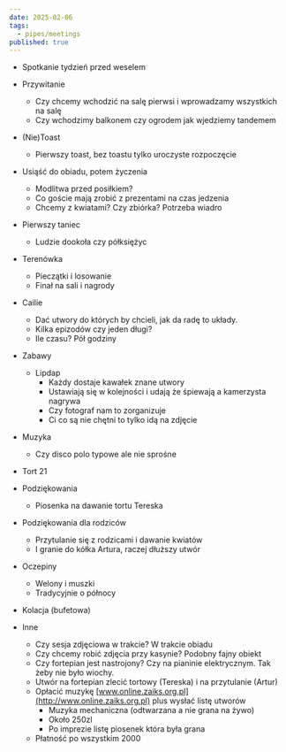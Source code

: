 ```yaml
---
date: 2025-02-06
tags:
  - pipes/meetings
published: true
---
```

- Spotkanie tydzień przed weselem
- Przywitanie
	- Czy chcemy wchodzić na salę pierwsi i wprowadzamy wszystkich na salę
	- Czy wchodzimy balkonem czy ogrodem jak wjedziemy tandemem
- (Nie)Toast
	- Pierwszy toast, bez toastu tylko uroczyste rozpoczęcie
- Usiąść do obiadu, potem życzenia
	- Modlitwa przed posiłkiem?
	- Co goście mają zrobić z prezentami na czas jedzenia
	- Chcemy z kwiatami? Czy zbiórka? Potrzeba wiadro
- Pierwszy taniec
	- Ludzie dookoła czy półksiężyc
- Terenówka
	- Pieczątki i losowanie
	- Finał na sali i nagrody
- Cailie
	- Dać utwory do których by chcieli, jak da radę to układy.
	- Kilka epizodów czy jeden długi?
	- Ile czasu? Pół godziny
- Zabawy
	- Lipdap
		- Każdy dostaje kawałek znane utwory
		- Ustawiają się w kolejności i udają że śpiewają a kamerzysta nagrywa
		- Czy fotograf nam to zorganizuje
		- Ci co są nie chętni to tylko idą na zdjęcie
- Muzyka
	- Czy disco polo typowe ale nie sprośne
- Tort 21
- Podziękowania
	- Piosenka na dawanie tortu Tereska
- Podziękowania dla rodziców
	- Przytulanie się z rodzicami i dawanie kwiatów
	- I granie do kółka Artura, raczej dłuższy utwór
- Oczepiny
	- Welony i muszki
	- Tradycyjnie o północy
- Kolacja (bufetowa)

- Inne
	- Czy sesja zdjęciowa w trakcie? W trakcie obiadu
	- Czy chcemy robić zdjęcia przy kasynie? Podobny fajny obiekt
	- Czy fortepian jest nastrojony? Czy na pianinie elektrycznym. Tak żeby nie było wiochy.
	- Utwór na fortepian zlecić tortowy (Tereska) i na przytulanie (Artur)
	- Opłacić muzykę [www.online.zaiks.org.pl](http://www.online.zaiks.org.pl) plus wysłać listę utworów
		- Muzyka mechaniczna (odtwarzana a nie grana na żywo)
		- Około 250zl
		- Po imprezie listę piosenek która była grana
	- Płatność po wszystkim 2000